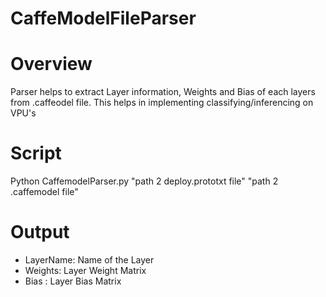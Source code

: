 # CaffeModelFileParser

# Overview
Parser helps to extract Layer information, Weights and Bias of each layers from .caffeodel file.
This helps in implementing classifying/inferencing on VPU's

# Script
Python CaffemodelParser.py  "path 2 deploy.prototxt file"  "path 2 .caffemodel file"

# Output
* LayerName: Name of the Layer
* Weights: Layer Weight Matrix
* Bias : Layer Bias Matrix



